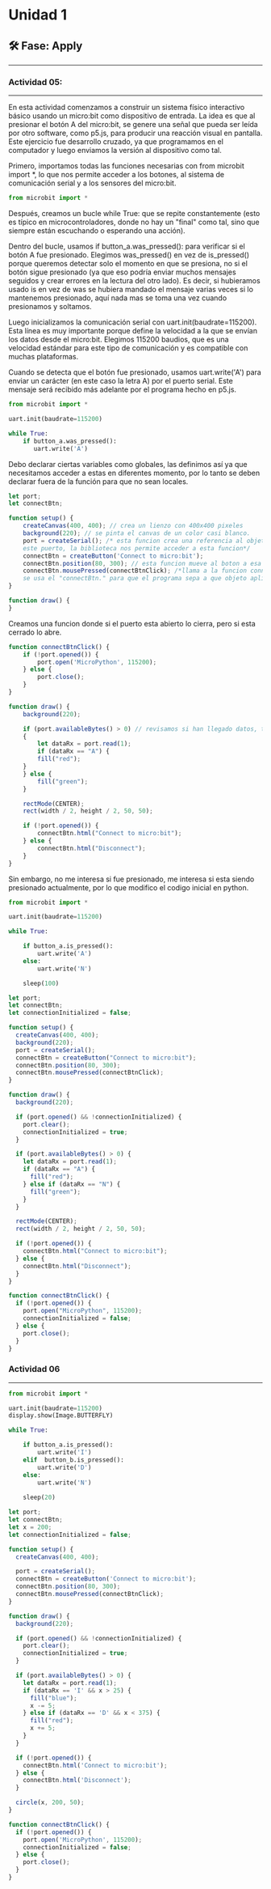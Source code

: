 # Unidad 1

## 🛠 Fase: Apply

--- 
### Actividad 05:
---
En esta actividad comenzamos a construir un sistema físico interactivo básico usando un micro:bit como dispositivo de entrada. La idea es que al presionar el botón A del micro:bit, se genere una señal que pueda ser leída por otro software, como p5.js, para producir una reacción visual en pantalla. Este ejercicio fue desarrollo cruzado, ya que programamos en el computador y luego enviamos la versión al dispositivo como tal.

Primero, importamos todas las funciones necesarias con from microbit import *, lo que nos permite acceder a los botones, al sistema de comunicación serial y a los sensores del micro:bit.

``` py
from microbit import *
```

Después, creamos un bucle while True: que se repite constantemente (esto es típico en microcontroladores, donde no hay un "final" como tal, sino que siempre están escuchando o esperando una acción).

Dentro del bucle, usamos if button_a.was_pressed(): para verificar si el botón A fue presionado. Elegimos was_pressed() en vez de is_pressed() porque queremos detectar solo el momento en que se presiona, no si el botón sigue presionado (ya que eso podría enviar muchos mensajes seguidos y crear errores en la lectura del otro lado). Es decir, si hubieramos usado is en vez de was se hubiera mandado el mensaje varias veces si lo mantenemos presionado, aquí nada mas se toma una vez cuando presionamos y soltamos.

Luego inicializamos la comunicación serial con uart.init(baudrate=115200). Esta línea es muy importante porque define la velocidad a la que se envían los datos desde el micro:bit. Elegimos 115200 baudios, que es una velocidad estándar para este tipo de comunicación y es compatible con muchas plataformas.

Cuando se detecta que el botón fue presionado, usamos uart.write('A') para enviar un carácter (en este caso la letra A) por el puerto serial. Este mensaje será recibido más adelante por el programa hecho en p5.js.


``` py
from microbit import *

uart.init(baudrate=115200)

while True:
    if button_a.was_pressed():
       uart.write('A')
```

Debo declarar ciertas variables como globales, las definimos así ya que necesitamos acceder a estas en diferentes momento, por lo tanto se deben declarar fuera de la función para que no sean locales. 

``` js
let port;
let connectBtn;

function setup() {
    createCanvas(400, 400); // crea un lienzo con 400x400 pixeles
    background(220); // se pinta el canvas de un color casi blanco.
    port = createSerial(); /* esta funcion crea una referencia al objeto que va a representar
    este puerto, la biblioteca nos permite acceder a esta funcion*/
    connectBtn = createButton('Connect to micro:bit');
    connectBtn.position(80, 300); // esta funcion mueve al boton a esa posicion.
    connectBtn.mousePressed(connectBtnClick); /*llama a la funcion connectBtnClick cuando se presiona, 
    se usa el "connectBtn." para que el programa sepa a que objeto aplicarle la funcion*/
}

function draw() {
}
```
Creamos una funcion donde si el puerto esta abierto lo cierra, pero si esta cerrado lo abre.

``` js
function connectBtnClick() {
    if (!port.opened()) {
        port.open('MicroPython', 115200);
    } else {
        port.close();
    }
}
```

``` js
function draw() {
    background(220);

    if (port.availableBytes() > 0) // revisamos si han llegado datos, todo esto se hace para darle retroalimentacion al usuario.
    {
        let dataRx = port.read(1);
        if (dataRx == "A") {
        fill("red");
    }
    } else {
        fill("green");
    }

    rectMode(CENTER);
    rect(width / 2, height / 2, 50, 50);

    if (!port.opened()) {
        connectBtn.html("Connect to micro:bit");
    } else {
        connectBtn.html("Disconnect");
    }
}
```

Sin embargo, no me interesa si fue presionado, me interesa si esta siendo presionado actualmente, por lo que modifico el codigo inicial en python.


``` py
from microbit import *

uart.init(baudrate=115200)

while True:

    if button_a.is_pressed():
        uart.write('A')
    else:
        uart.write('N')

    sleep(100)
```
``` js
let port;
let connectBtn;
let connectionInitialized = false;

function setup() {
  createCanvas(400, 400);
  background(220);
  port = createSerial();
  connectBtn = createButton("Connect to micro:bit");
  connectBtn.position(80, 300);
  connectBtn.mousePressed(connectBtnClick);
}

function draw() {
  background(220);

  if (port.opened() && !connectionInitialized) {
    port.clear();
    connectionInitialized = true;
  }

  if (port.availableBytes() > 0) {
    let dataRx = port.read(1);
    if (dataRx == "A") {
      fill("red");
    } else if (dataRx == "N") {
      fill("green");
    }
  }

  rectMode(CENTER);
  rect(width / 2, height / 2, 50, 50);

  if (!port.opened()) {
    connectBtn.html("Connect to micro:bit");
  } else {
    connectBtn.html("Disconnect");
  }
}

function connectBtnClick() {
  if (!port.opened()) {
    port.open("MicroPython", 115200);
    connectionInitialized = false;
  } else {
    port.close();
  }
}
```


### Actividad 06
---
``` py
from microbit import *

uart.init(baudrate=115200)
display.show(Image.BUTTERFLY)

while True:

    if button_a.is_pressed():
        uart.write('I')
    elif  button_b.is_pressed():
        uart.write('D')
    else:
        uart.write('N')
           
    sleep(20)

```
``` js
let port;
let connectBtn;
let x = 200;
let connectionInitialized = false;

function setup() {
  createCanvas(400, 400);

  port = createSerial();
  connectBtn = createButton('Connect to micro:bit');
  connectBtn.position(80, 300);
  connectBtn.mousePressed(connectBtnClick);
}

function draw() {
  background(220);

  if (port.opened() && !connectionInitialized) {
    port.clear();
    connectionInitialized = true;
  }

  if (port.availableBytes() > 0) {
    let dataRx = port.read(1);
    if (dataRx == 'I' && x > 25) {
      fill("blue");
      x -= 5;
    } else if (dataRx == 'D' && x < 375) {
      fill("red");
      x += 5;
    }
  }

  if (!port.opened()) {
    connectBtn.html('Connect to micro:bit');
  } else {
    connectBtn.html('Disconnect');
  }

  circle(x, 200, 50);
}

function connectBtnClick() {
  if (!port.opened()) {
    port.open('MicroPython', 115200);
    connectionInitialized = false;
  } else {
    port.close();
  }
}
``` 


